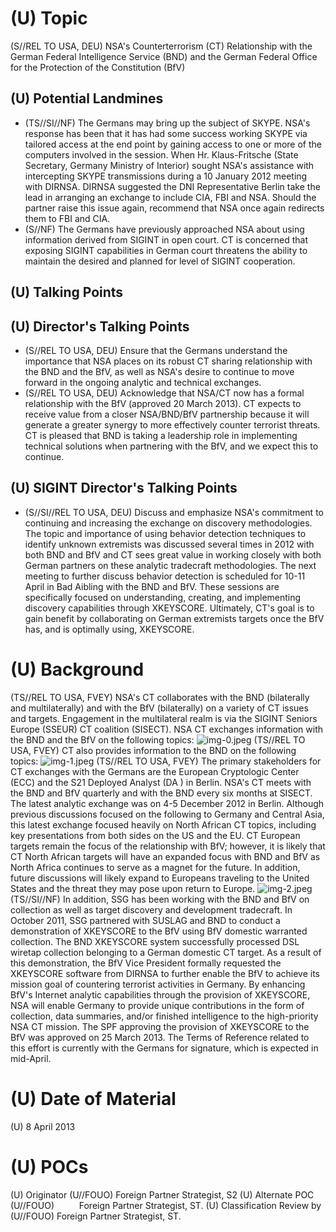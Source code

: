 # (U) Topic 

(S//REL TO USA, DEU) NSA's Counterterrorism (CT) Relationship with the German Federal Intelligence Service (BND) and the German Federal Office for the Protection of the Constitution (BfV)

## (U) Potential Landmines

- (TS//SI//NF) The Germans may bring up the subject of SKYPE. NSA's response has been that it has had some success working SKYPE via tailored access at the end point by gaining access to one or more of the computers involved in the session. When Hr. Klaus-Fritsche (State Secretary, Germany Ministry of Interior) sought NSA's assistance with intercepting SKYPE transmissions during a 10 January 2012 meeting with DIRNSA. DIRNSA suggested the DNI Representative Berlin take the lead in arranging an exchange to include CIA, FBI and NSA. Should the partner raise this issue again, recommend that NSA once again redirects them to FBI and CIA.
- (S//NF) The Germans have previously approached NSA about using information derived from SIGINT in open court. CT is concerned that exposing SIGINT capabilities in German court threatens the ability to maintain the desired and planned for level of SIGINT cooperation.


## (U) Talking Points

## (U) Director's Talking Points

- (S//REL TO USA, DEU) Ensure that the Germans understand the importance that NSA places on its robust CT sharing relationship with the BND and the BfV, as well as NSA's desire to continue to move forward in the ongoing analytic and technical exchanges.
- (S//REL TO USA, DEU) Acknowledge that NSA/CT now has a formal relationship with the BfV (approved 20 March 2013). CT expects to receive value from a closer NSA/BND/BfV partnership because it will generate a greater synergy to more effectively counter terrorist threats. CT is pleased that BND is taking a leadership role in implementing technical solutions when partnering with the BfV, and we expect this to continue.


## (U) SIGINT Director's Talking Points

- (S//SI//REL TO USA, DEU) Discuss and emphasize NSA's commitment to continuing and increasing the exchange on discovery methodologies. The topic
and importance of using behavior detection techniques to identify unknown extremists was discussed several times in 2012 with both BND and BfV and CT sees great value in working closely with both German partners on these analytic tradecraft methodologies. The next meeting to further discuss behavior detection is scheduled for 10-11 April in Bad Aibling with the BND and BfV. These sessions are specifically focused on understanding, creating, and implementing discovery capabilities through XKEYSCORE. Ultimately, CT's goal is to gain benefit by collaborating on German extremists targets once the BfV has, and is optimally using, XKEYSCORE.

# (U) Background 

(TS//REL TO USA, FVEY) NSA's CT collaborates with the BND (bilaterally and multilaterally) and with the BfV (bilaterally) on a variety of CT issues and targets. Engagement in the multilateral realm is via the SIGINT Seniors Europe (SSEUR) CT coalition (SISECT). NSA CT exchanges information with the BND and the BfV on the following topics:
![img-0.jpeg](img-0.jpeg)
(TS//REL TO USA, FVEY) CT also provides information to the BND on the following topics:
![img-1.jpeg](img-1.jpeg)
(TS//REL TO USA, FVEY) The primary stakeholders for CT exchanges with the Germans are the European Cryptologic Center (ECC) and the S21 Deployed Analyst (DA ) in Berlin. NSA's CT meets with the BND and BfV quarterly and with the BND every six months at SISECT. The latest analytic exchange was on 4-5 December 2012 in Berlin. Although previous discussions focused on the following to Germany and Central Asia, this latest exchange focused heavily on North African CT topics, including key presentations from both sides on the US and the EU. CT European targets remain the focus of the relationship with BfV; however, it is likely that CT North African targets will have an expanded focus with BND and BfV as North Africa continues to serve as a magnet for the future. In addition, future discussions will likely expand to Europeans traveling to the United States and the threat they may pose upon return to Europe.
![img-2.jpeg](img-2.jpeg)
(TS//SI//NF) In addition, SSG has been working with the BND and BfV on collection as well as target discovery and development tradecraft. In October 2011, SSG partnered with SUSLAG and BND to conduct a demonstration of XKEYSCORE to the BfV using BfV domestic warranted collection. The BND XKEYSCORE system successfully processed DSL wiretap collection belonging to a German domestic CT target. As a result of this demonstration, the BfV Vice President formally requested the XKEYSCORE software from DIRNSA to further enable the BfV to achieve its mission goal of countering terrorist activities in Germany. By enhancing BfV's Internet analytic capabilities through the provision of XKEYSCORE, NSA will enable Germany to provide unique contributions in the form of collection, data summaries, and/or finished intelligence to the high-priority NSA CT mission. The SPF approving the provision of XKEYSCORE to the BfV was approved on 25 March 2013. The Terms of Reference related to this effort is currently with the Germans for signature, which is expected in mid-April.

# (U) Date of Material
(U) 8 April 2013

# (U) POCs 

(U) Originator
(U//FOUO) Foreign Partner Strategist, S2
(U) Alternate POC
(U//FOUO) $\qquad$ Foreign Partner Strategist, ST.
(U) Classification Review by
(U//FOUO) Foreign Partner Strategist, ST.
